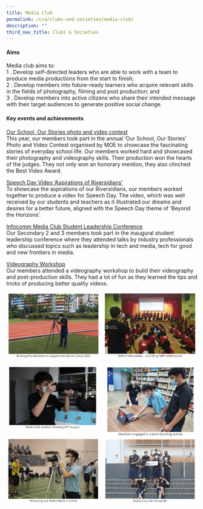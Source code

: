 ```yaml
---
title: Media Club
permalink: /cca/clubs-and-societies/media-club/
description: ""
third_nav_title: Clubs & Societies
---
```

#### Aims

Media club aims to:<br>
1 \.  Develop self-directed leaders who are able to work with a team to produce media productions from the start to finish;<br>
2 \.  Develop members into future-ready learners who acquire relevant skills in the fields of photography, filming and post production; and<br>
3 \.  Develop members into active citizens who share their intended message with their target audiences to generate positive social change.

#### Key events and achievements

<u>Our School, Our Stories photo and video contest</u><br>
This year, our members took part in the annual ‘Our School, Our Stories’ Photo and Video Contest organised by MOE to showcase the fascinating stories of everyday school life. Our members worked hard and showcased their photography and videography skills. Their production won the hearts of the judges. They not only won an honorary mention, they also clinched the Best Video Award.

<u>Speech Day Video ‘Aspirations of Riversidians’</u><br>
To showcase the aspirations of our Riversidians, our members worked together to produce a video for Speech Day. The video, which was well received by our students and teachers as it illustrated our dreams and desires for a better future, aligned with the Speech Day theme of ‘Beyond the Horizons’.

<u>Infocomm Media Club Student Leadership Conference</u><br>
Our Secondary 2 and 3 members took part in the inaugural student leadership conference where they attended talks by industry professionals who discussed topics such as leadership in tech and media, tech for good and new frontiers in media.

<u>Videography Workshop</u><br>
Our members attended a videography workshop to build their videography and post-production skills. They had a lot of fun as they learned the tips and tricks of producing better quality videos.

<img src="/images/media1.jpg" style="width:49%" align=left>
<img src="/images/media2.jpg" style="width:49%" align=right>
<br clear="left"><br>

<img src="/images/media3.jpg" style="width:49%" align=left>
<img src="/images/media4.jpg" style="width:49%" align=right>
<br clear="left"><br>

<img src="/images/media5.jpg" style="width:49%" align=left>
<img src="/images/media6.jpg" style="width:49%" align=right>
<br clear="left"><br>